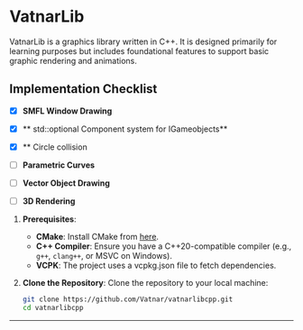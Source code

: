 # VatnarLib

VatnarLib is a graphics library written in C++.
It is designed primarily for learning purposes 
but includes foundational features to support 
basic graphic rendering and animations.



## Implementation Checklist
- [X] **SMFL Window Drawing**
- [X] ** std::optional Component system for IGameobjects**
- [X] ** Circle collision
- [ ] **Parametric Curves**
- [ ] **Vector Object Drawing**
- [ ] **3D Rendering**


1. **Prerequisites**:
    - **CMake**: Install CMake from [here](https://cmake.org/download/).
    - **C++ Compiler**: Ensure you have a C++20-compatible compiler (e.g., `g++`, `clang++`, or MSVC on Windows).
    - **VCPK**: The project uses a vcpkg.json file to fetch dependencies. 

2. **Clone the Repository**:
   Clone the repository to your local machine:
    ```bash
    git clone https://github.com/Vatnar/vatnarlibcpp.git
    cd vatnarlibcpp
    ```
---
